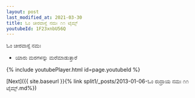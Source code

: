 ```yaml
---
layout: post
last_modified_at: 2021-03-30
title: ಓಂ ಚೀರವಾಸ್ಸೆ ನಮಃ ೧೧ ಟೈಮ್ಸ್
youtubeId: 1F23xnbU56Q
---
```

 
 
 ಓಂ ಚೀರವಾಸ್ಸೆ ನಮಃ  
 
 -  ಯಾರು ಮರಗಳನ್ನು ಮರೆಮಾಡುತ್ತಾರೆ 
 
  
 
  
 
 
 
 
 
 


{% include youtubePlayer.html id=page.youtubeId %}
 
[Next]({{ site.baseurl }}{% link  split1/_posts/2013-01-06-ಓಂ ರುದ್ರಾಯ ನಮಃ ೧೧ ಟೈಮ್ಸ್.md%})
 
